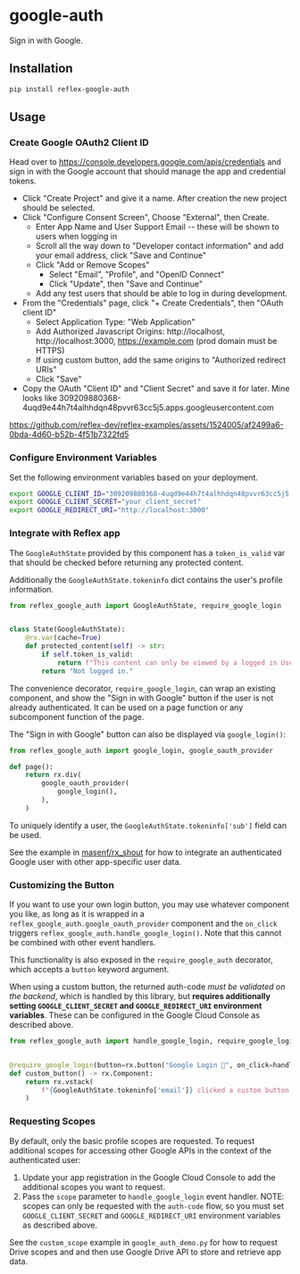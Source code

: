 # google-auth

Sign in with Google.

## Installation

```bash
pip install reflex-google-auth
```

## Usage

### Create Google OAuth2 Client ID

Head over to https://console.developers.google.com/apis/credentials and sign in with the Google account that should manage the app and credential tokens.

- Click "Create Project" and give it a name. After creation the new project should be selected.
- Click "Configure Consent Screen", Choose "External", then Create.
  - Enter App Name and User Support Email -- these will be shown to users when logging in
  - Scroll all the way down to "Developer contact information" and add your email address, click "Save and Continue"
  - Click "Add or Remove Scopes"
    - Select "Email", "Profile", and "OpenID Connect"
    - Click "Update", then "Save and Continue"
  - Add any test users that should be able to log in during development.
- From the "Credentials" page, click "+ Create Credentials", then "OAuth client ID"
  - Select Application Type: "Web Application"
  - Add Authorized Javascript Origins: http://localhost, http://localhost:3000, https://example.com (prod domain must be HTTPS)
  - If using custom button, add the same origins to "Authorized redirect URIs"
  - Click "Save"
- Copy the OAuth "Client ID" and "Client Secret" and save it for later. Mine looks like 309209880368-4uqd9e44h7t4alhhdqn48pvvr63cc5j5.apps.googleusercontent.com

https://github.com/reflex-dev/reflex-examples/assets/1524005/af2499a6-0bda-4d60-b52b-4f51b7322fd5

### Configure Environment Variables

Set the following environment variables based on your deployment.

```bash
export GOOGLE_CLIENT_ID="309209880368-4uqd9e44h7t4alhhdqn48pvvr63cc5j5.apps.googleusercontent.com"
export GOOGLE_CLIENT_SECRET="your_client_secret"
export GOOGLE_REDIRECT_URI="http://localhost:3000"
```

### Integrate with Reflex app

The `GoogleAuthState` provided by this component has a `token_is_valid` var that
should be checked before returning any protected content.

Additionally the `GoogleAuthState.tokeninfo` dict contains the user's profile information.

```python
from reflex_google_auth import GoogleAuthState, require_google_login


class State(GoogleAuthState):
    @rx.var(cache=True)
    def protected_content(self) -> str:
        if self.token_is_valid:
            return f"This content can only be viewed by a logged in User. Nice to see you {self.tokeninfo['name']}"
        return "Not logged in."
```

The convenience decorator, `require_google_login`, can wrap an existing component, and
show the "Sign in with Google" button if the user is not already authenticated. It can be
used on a page function or any subcomponent function of the page.

The "Sign in with Google" button can also be displayed via `google_login()`:

```python
from reflex_google_auth import google_login, google_oauth_provider

def page():
    return rx.div(
        google_oauth_provider(
            google_login(),
        ),
    )
```

To uniquely identify a user, the `GoogleAuthState.tokeninfo['sub']` field can be used.

See the example in
[masenf/rx_shout](https://github.com/masenf/rx_shout/blob/main/rx_shout/state.py)
for how to integrate an authenticated Google user with other app-specific user
data.

### Customizing the Button

If you want to use your own login button, you may use whatever component you
like, as long as it is wrapped in a `reflex_google_auth.google_oauth_provider`
component and the `on_click` triggers
`reflex_google_auth.handle_google_login()`. Note that this cannot be combined
with other event handlers.

This functionality is also exposed in the `require_google_auth` decorator, which
accepts a `button` keyword argument.

When using a custom button, the returned auth-code _must be validated on the
backend_, which is handled by this library, but **requires additionally setting
`GOOGLE_CLIENT_SECRET` and `GOOGLE_REDIRECT_URI` environment variables**. These
can be configured in the Google Cloud Console as described above.

```python
from reflex_google_auth import handle_google_login, require_google_login, GoogleAuthState


@require_google_login(button=rx.button("Google Login 🚀", on_click=handle_google_login()))
def custom_button() -> rx.Component:
    return rx.vstack(
        f"{GoogleAuthState.tokeninfo['email']} clicked a custom button to login, nice",
    )
```

### Requesting Scopes

By default, only the basic profile scopes are requested. To request additional
scopes for accessing other Google APIs in the context of the authenticated user:

1. Update your app registration in the Google Cloud Console to add the additional scopes
   you want to request.
2. Pass the `scope` parameter to `handle_google_login` event handler. NOTE:
   scopes can only be requested with the `auth-code` flow, so you must set
   `GOOGLE_CLIENT_SECRET` and `GOOGLE_REDIRECT_URI` environment variables as
   described above.

See the `custom_scope` example in `google_auth_demo.py` for how to request
Drive scopes and and then use Google Drive API to store and retrieve app data.
